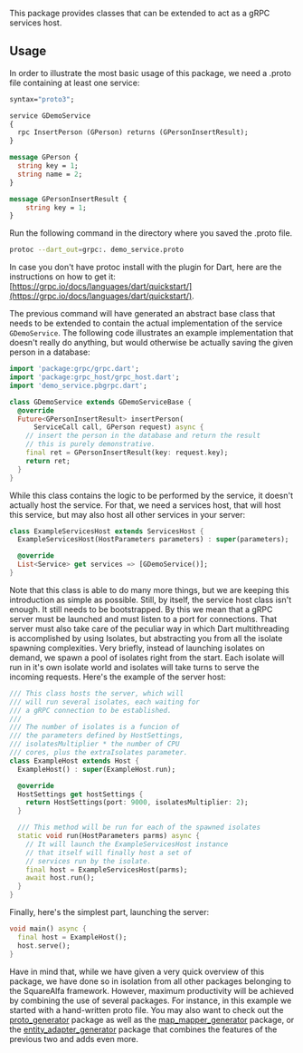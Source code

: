 This package provides classes that can be extended
to act as a gRPC services host.


## Usage

In order to illustrate the most basic usage of this package, we need a .proto file containing at least one service:

```proto
syntax="proto3";

service GDemoService
{
  rpc InsertPerson (GPerson) returns (GPersonInsertResult);
} 

message GPerson {
  string key = 1;
  string name = 2;
}   

message GPersonInsertResult {
    string key = 1;
}
```

Run the following command in the directory where you saved the .proto file.
```bash
protoc --dart_out=grpc:. demo_service.proto
```

In case you don't have protoc install with the plugin for Dart, here are the instructions on how to get it: [https://grpc.io/docs/languages/dart/quickstart/](https://grpc.io/docs/languages/dart/quickstart/).

The previous command will have generated an abstract base class that needs to be extended to contain the actual implementation of the service ```GDemoService```. The following code illustrates an example implementation that doesn't really do anything, but would otherwise be actually saving the given person in a database:

```dart
import 'package:grpc/grpc.dart';
import 'package:grpc_host/grpc_host.dart';
import 'demo_service.pbgrpc.dart';

class GDemoService extends GDemoServiceBase {
  @override
  Future<GPersonInsertResult> insertPerson(
      ServiceCall call, GPerson request) async {
    // insert the person in the database and return the result
    // this is purely demonstrative.
    final ret = GPersonInsertResult(key: request.key);
    return ret;
  }
}
```


While this class contains the logic to be performed by the service, it doesn't actually host the service. For that, we need a services host, that will host this service, but may also host all other services in your server:

```dart
class ExampleServicesHost extends ServicesHost {
  ExampleServicesHost(HostParameters parameters) : super(parameters);

  @override
  List<Service> get services => [GDemoService()];
}
```

Note that this class is able to do many more things, but we are keeping this introduction as simple as possible. Still, by itself, the service host class isn't enough. It still needs to be bootstrapped. By this we mean that a gRPC server must be launched and must listen to a port for connections. That server must also take care of the peculiar way in which Dart multithreading is accomplished by using Isolates, but abstracting you from all the isolate spawning complexities. Very briefly, instead of launching isolates on demand, we spawn a pool of isolates right from the start. Each isolate will run in it's own isolate world and isolates will take turns to serve the incoming requests. Here's the example of the server host:

```dart
/// This class hosts the server, which will
/// will run several isolates, each waiting for
/// a gRPC connection to be established.
///
/// The number of isolates is a funcion of
/// the parameters defined by HostSettings,
/// isolatesMultiplier * the number of CPU
/// cores, plus the extraIsolates parameter.
class ExampleHost extends Host {
  ExampleHost() : super(ExampleHost.run);

  @override
  HostSettings get hostSettings {
    return HostSettings(port: 9000, isolatesMultiplier: 2);
  }

  /// This method will be run for each of the spawned isolates
  static void run(HostParameters parms) async {
    // It will launch the ExampleServicesHost instance
    // that itself will finally host a set of
    // services run by the isolate.
    final host = ExampleServicesHost(parms);
    await host.run();
  }
}
```

Finally, here's the simplest part, launching the server:

```dart
void main() async {
  final host = ExampleHost();
  host.serve();
}
```

Have in mind that, while we have given a very quick overview of this package, we have done so in isolation from all other packages belonging to the SquareAlfa framework. However, maximum productivity will be achieved by combining the use of several packages. For instance, in this example we started with a hand-written proto file. You may also want to check out the [proto_generator](https://gitlab.com/dartaculous/dartaculous/-/tree/main/proto_mapper/proto_generator) package as well as the [map_mapper_generator](https://gitlab.com/dartaculous/dartaculous/-/tree/main/map_mapper/map_mapper_generator) package, or the [entity_adapter_generator](https://gitlab.com/dartaculous/dartaculous/-/tree/main/entity_adapter/entity_adapter_generator) package that combines the features of the previous two and adds even more.